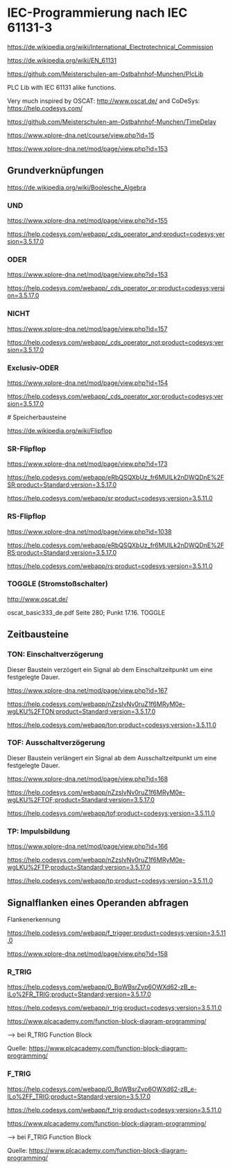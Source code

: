 # IEC-Programmierung nach IEC 61131-3

<https://de.wikipedia.org/wiki/International_Electrotechnical_Commission>

<https://de.wikipedia.org/wiki/EN_61131>

<https://github.com/Meisterschulen-am-Ostbahnhof-Munchen/PlcLib>

PLC Lib with IEC 61131 alike functions.

Very much inspired by OSCAT: <http://www.oscat.de/> and CoDeSys: <https://help.codesys.com/>

<https://github.com/Meisterschulen-am-Ostbahnhof-Munchen/TimeDelay>

<https://www.xplore-dna.net/course/view.php?id=15>

<https://www.xplore-dna.net/mod/page/view.php?id=153>

## Grundverknüpfungen

<https://de.wikipedia.org/wiki/Boolesche_Algebra>

### UND

<https://www.xplore-dna.net/mod/page/view.php?id=155>

<https://help.codesys.com/webapp/_cds_operator_and;product=codesys;version=3.5.17.0>

### ODER

<https://www.xplore-dna.net/mod/page/view.php?id=153>

<https://help.codesys.com/webapp/_cds_operator_or;product=codesys;version=3.5.17.0>

### NICHT

<https://www.xplore-dna.net/mod/page/view.php?id=157>

<https://help.codesys.com/webapp/_cds_operator_not;product=codesys;version=3.5.17.0>

### Exclusiv-ODER

<https://www.xplore-dna.net/mod/page/view.php?id=154>

<https://help.codesys.com/webapp/_cds_operator_xor;product=codesys;version=3.5.17.0>

\# Speicherbausteine

<https://de.wikipedia.org/wiki/Flipflop>

### SR-Flipflop

<https://www.xplore-dna.net/mod/page/view.php?id=173>

<https://help.codesys.com/webapp/eRbQSQXbUz_fr6MUILk2nDWQDnE%2FSR;product=Standard;version=3.5.17.0>

<https://help.codesys.com/webapp/sr;product=codesys;version=3.5.11.0>

### RS-Flipflop

<https://www.xplore-dna.net/mod/page/view.php?id=1038>

<https://help.codesys.com/webapp/eRbQSQXbUz_fr6MUILk2nDWQDnE%2FRS;product=Standard;version=3.5.17.0>

<https://help.codesys.com/webapp/rs;product=codesys;version=3.5.11.0>

### TOGGLE (Stromstoßschalter)

<http://www.oscat.de/>

oscat_basic333_de.pdf Seite 280; Punkt 17.16. TOGGLE

## Zeitbausteine

### TON: Einschaltverzögerung

Dieser Baustein verzögert ein Signal ab dem Einschaltzeitpunkt um eine festgelegte Dauer.

<https://www.xplore-dna.net/mod/page/view.php?id=167>

<https://help.codesys.com/webapp/nZzsIvNv0ruZ1f6MRyM0e-wgLKU%2FTON;product=Standard;version=3.5.17.0>

<https://help.codesys.com/webapp/ton;product=codesys;version=3.5.11.0>

### TOF: Ausschaltverzögerung

Dieser Baustein verlängert ein Signal ab dem Ausschaltzeitpunkt um eine festgelegte Dauer.

<https://www.xplore-dna.net/mod/page/view.php?id=168>

<https://help.codesys.com/webapp/nZzsIvNv0ruZ1f6MRyM0e-wgLKU%2FTOF;product=Standard;version=3.5.17.0>

<https://help.codesys.com/webapp/tof;product=codesys;version=3.5.11.0>

### TP: Impulsbildung

<https://www.xplore-dna.net/mod/page/view.php?id=166>

<https://help.codesys.com/webapp/nZzsIvNv0ruZ1f6MRyM0e-wgLKU%2FTP;product=Standard;version=3.5.17.0>

<https://help.codesys.com/webapp/tp;product=codesys;version=3.5.11.0>

## Signalflanken eines Operanden abfragen

Flankenerkennung

<https://help.codesys.com/webapp/f_trigger;product=codesys;version=3.5.11.0>

<https://www.xplore-dna.net/mod/page/view.php?id=158>

### R_TRIG

<https://help.codesys.com/webapp/0_BqWBsrZvp6OWXd62-zB_e-ILo%2FR_TRIG;product=Standard;version=3.5.17.0>

<https://help.codesys.com/webapp/r_trig;product=codesys;version=3.5.11.0>

<https://www.plcacademy.com/function-block-diagram-programming/>

--> bei R_TRIG Function Block


Quelle: <https://www.plcacademy.com/function-block-diagram-programming/>

### F_TRIG

<https://help.codesys.com/webapp/0_BqWBsrZvp6OWXd62-zB_e-ILo%2FF_TRIG;product=Standard;version=3.5.17.0>

<https://help.codesys.com/webapp/f_trig;product=codesys;version=3.5.11.0>

<https://www.plcacademy.com/function-block-diagram-programming/>

--> bei F_TRIG Function Block


Quelle: <https://www.plcacademy.com/function-block-diagram-programming/>
